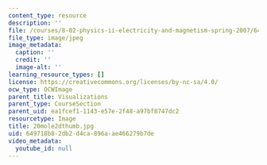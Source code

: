 ```yaml
---
content_type: resource
description: ''
file: /courses/8-02-physics-ii-electricity-and-magnetism-spring-2007/649718b82db2d4ca896aae466279b7de_20mole2dthumb.jpg
file_type: image/jpeg
image_metadata:
  caption: ''
  credit: ''
  image-alt: ''
learning_resource_types: []
license: https://creativecommons.org/licenses/by-nc-sa/4.0/
ocw_type: OCWImage
parent_title: Visualizations
parent_type: CourseSection
parent_uid: ea1fcef1-1143-e57e-2f48-a97bf8747dc2
resourcetype: Image
title: 20mole2dthumb.jpg
uid: 649718b8-2db2-d4ca-896a-ae466279b7de
video_metadata:
  youtube_id: null
---
```

